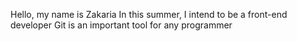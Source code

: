 Hello, my name is Zakaria
In this summer, I intend to be a front-end developer
Git is an important tool for any programmer
